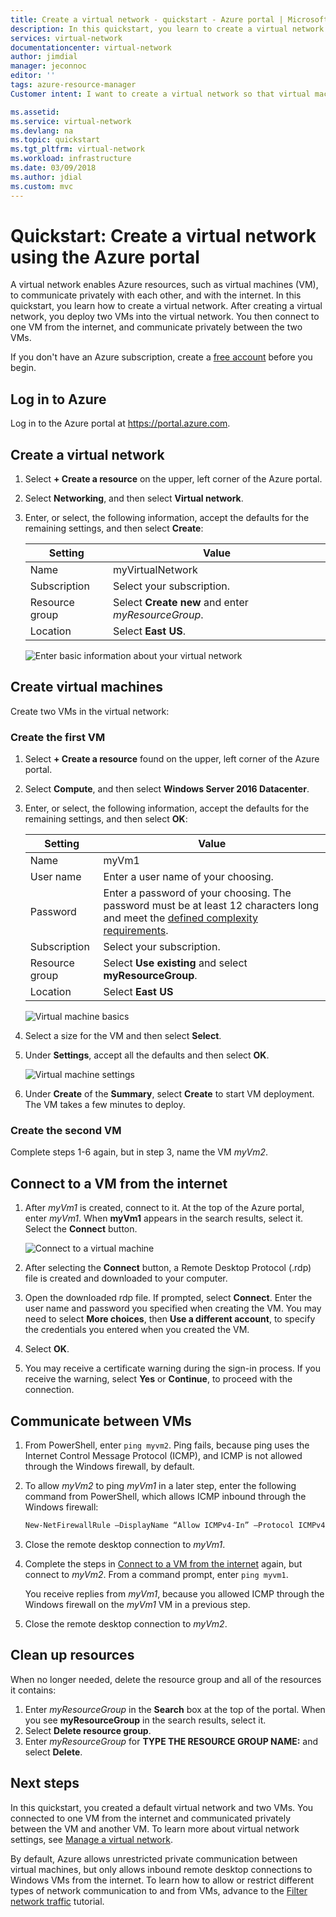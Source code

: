 ```yaml
---
title: Create a virtual network - quickstart - Azure portal | Microsoft Docs
description: In this quickstart, you learn to create a virtual network using the Azure portal. A virtual network enables Azure resources, such as virtual machines, to communicate privately with each other, and with the internet.
services: virtual-network
documentationcenter: virtual-network
author: jimdial
manager: jeconnoc
editor: ''
tags: azure-resource-manager
Customer intent: I want to create a virtual network so that virtual machines can communicate with privately with each other and with the internet.

ms.assetid: 
ms.service: virtual-network
ms.devlang: na
ms.topic: quickstart
ms.tgt_pltfrm: virtual-network
ms.workload: infrastructure
ms.date: 03/09/2018
ms.author: jdial
ms.custom: mvc
---
```


# Quickstart: Create a virtual network using the Azure portal

A virtual network enables Azure resources, such as virtual machines (VM), to communicate privately with each other, and with the internet. In this quickstart, you learn how to create a virtual network. After creating a virtual network, you deploy two VMs into the virtual network. You then connect to one VM from the internet, and communicate privately between the two VMs.

If you don't have an Azure subscription, create a [free account](https://azure.microsoft.com/free/?WT.mc_id=A261C142F) before you begin.

## Log in to Azure 

Log in to the Azure portal at https://portal.azure.com.

## Create a virtual network

1. Select **+ Create a resource** on the upper, left corner of the Azure portal.
2. Select **Networking**, and then select **Virtual network**.
3. Enter, or select, the following information, accept the defaults for the remaining settings, and then select **Create**:

    |Setting|Value|
    |---|---|
    |Name|myVirtualNetwork|
    |Subscription| Select your subscription.|
    |Resource group| Select **Create new** and enter *myResourceGroup*.|
    |Location| Select **East US**.|

    ![Enter basic information about your virtual network](./media/quick-create-portal/create-virtual-network.png)

## Create virtual machines

Create two VMs in the virtual network:

### Create the first VM

1. Select **+ Create a resource** found on the upper, left corner of the Azure portal.
2. Select **Compute**, and then select **Windows Server 2016 Datacenter**.
3. Enter, or select, the following information, accept the defaults for the remaining settings, and then select **OK**:

    |Setting|Value|
    |---|---|
    |Name|myVm1|
    |User name| Enter a user name of your choosing.|
    |Password| Enter a password of your choosing. The password must be at least 12 characters long and meet the [defined complexity requirements](../virtual-machines/windows/faq.md?toc=%2fazure%2fvirtual-network%2ftoc.json#what-are-the-password-requirements-when-creating-a-vm).|
    |Subscription| Select your subscription.|
    |Resource group| Select **Use existing** and select **myResourceGroup**.|
    |Location| Select **East US**|

    ![Virtual machine basics](./media/quick-create-portal/virtual-machine-basics.png)

4. Select a size for the VM and then select **Select**.
5. Under **Settings**, accept all the defaults and then select **OK**.

    ![Virtual machine settings](./media/quick-create-portal/virtual-machine-settings.png)

6. Under **Create** of the **Summary**, select **Create** to start VM deployment. The VM takes a few minutes to deploy. 

### Create the second VM

Complete steps 1-6 again, but in step 3, name the VM *myVm2*.

## Connect to a VM from the internet

1. After *myVm1* is created, connect to it. At the top of the Azure portal, enter *myVm1*. When **myVm1** appears in the search results, select it. Select the **Connect** button.

    ![Connect to a virtual machine](./media/quick-create-portal/connect-to-virtual-machine.png)

2. After selecting the **Connect** button, a Remote Desktop Protocol (.rdp) file is created and downloaded to your computer.  
3. Open the downloaded rdp file. If prompted, select **Connect**. Enter the user name and password you specified when creating the VM. You may need to select **More choices**, then **Use a different account**, to specify the credentials you entered when you created the VM. 
4. Select **OK**.
5. You may receive a certificate warning during the sign-in process. If you receive the warning, select **Yes** or **Continue**, to proceed with the connection.

## Communicate between VMs

1. From PowerShell, enter `ping myvm2`. Ping fails, because ping uses the Internet Control Message Protocol (ICMP), and ICMP is not allowed through the Windows firewall, by default.
2. To allow *myVm2* to ping *myVm1* in a later step, enter the following command from PowerShell, which allows ICMP inbound through the Windows firewall:

    ```powershell
    New-NetFirewallRule –DisplayName “Allow ICMPv4-In” –Protocol ICMPv4
    ```

3. Close the remote desktop connection to *myVm1*. 

4. Complete the steps in [Connect to a VM from the internet](#connect-to-a-vm-from-the-internet) again, but connect to *myVm2*. From a command prompt, enter `ping myvm1`.

    You receive replies from *myVm1*, because you allowed ICMP through the Windows firewall on the *myVm1* VM in a previous step.

5. Close the remote desktop connection to *myVm2*.

## Clean up resources

When no longer needed, delete the resource group and all of the resources it contains:

1. Enter *myResourceGroup* in the **Search** box at the top of the portal. When you see **myResourceGroup** in the search results, select it.
2. Select **Delete resource group**.
3. Enter *myResourceGroup* for **TYPE THE RESOURCE GROUP NAME:** and select **Delete**.

## Next steps

In this quickstart, you created a default virtual network and two VMs. You connected to one VM from the internet and communicated privately between the VM and another VM. To learn more about virtual network settings, see [Manage a virtual network](manage-virtual-network.md).

By default, Azure allows unrestricted private communication between virtual machines, but only allows inbound remote desktop connections to Windows VMs from the internet. To learn how to allow or restrict different types of network communication to and from VMs, advance to the [Filter network traffic](tutorial-filter-network-traffic.md) tutorial.